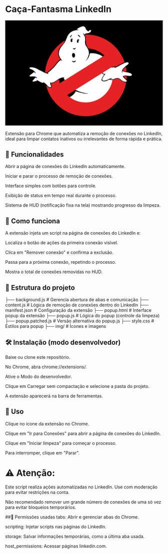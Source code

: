 # Caça-Fantasma LinkedIn

![alt](img/img.jpg)

Extensão para Chrome que automatiza a remoção de conexões no LinkedIn, ideal para limpar contatos inativos ou irrelevantes de forma rápida e prática.

## 📌 Funcionalidades
Abrir a página de conexões do LinkedIn automaticamente.

Iniciar e parar o processo de remoção de conexões.

Interface simples com botões para controle.

Exibição de status em tempo real durante o processo.

Sistema de HUD (notificação fixa na tela) mostrando progresso da limpeza.

## 🚀 Como funciona
A extensão injeta um script na página de conexões do LinkedIn e:

Localiza o botão de ações da primeira conexão visível.

Clica em "Remover conexão" e confirma a exclusão.

Passa para a próxima conexão, repetindo o processo.

Mostra o total de conexões removidas no HUD.

## 📂 Estrutura do projeto

├── background.js       # Gerencia abertura de abas e comunicação
├── content.js          # Lógica de remoção de conexões dentro do LinkedIn
├── manifest.json       # Configuração da extensão
├── popup.html          # Interface popup da extensão
├── popup.js            # Lógica do popup (controle da limpeza)
├── popup.patched.js    # Versão alternativa do popup.js
├── style.css           # Estilos para popup
├── img/                # Ícones e imagens

## 🛠 Instalação (modo desenvolvedor)
Baixe ou clone este repositório.

No Chrome, abra chrome://extensions/.

Ative o Modo do desenvolvedor.

Clique em Carregar sem compactação e selecione a pasta do projeto.

A extensão aparecerá na barra de ferramentas.

## 📖 Uso
Clique no ícone da extensão no Chrome.

Clique em "Ir para Conexões" para abrir a página de conexões do LinkedIn.

Clique em "Iniciar limpeza" para começar o processo.

Para interromper, clique em "Parar".

# ⚠ Atenção:

Este script realiza ações automatizadas no LinkedIn. Use com moderação para evitar restrições na conta.

Não recomendado remover um grande número de conexões de uma só vez para evitar bloqueios temporários.

##📜 Permissões usadas
tabs: Abrir e gerenciar abas do Chrome.

scripting: Injetar scripts nas páginas do LinkedIn.

storage: Salvar informações temporárias, como a última aba usada.

host_permissions: Acessar páginas linkedin.com.
